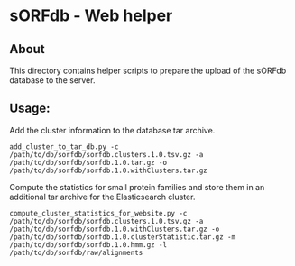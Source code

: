 # sORFdb - Web helper

## About
This directory contains helper scripts to prepare the upload of the sORFdb database to the server.

## Usage:

Add the cluster information to the database tar archive.
```commandline
add_cluster_to_tar_db.py -c /path/to/db/sorfdb/sorfdb.clusters.1.0.tsv.gz -a /path/to/db/sorfdb/sorfdb.1.0.tar.gz -o /path/to/db/sorfdb/sorfdb.1.0.withClusters.tar.gz 
```

Compute the statistics for small protein families and store them in an additional tar archive for the Elasticsearch cluster.
```commandline
compute_cluster_statistics_for_website.py -c /path/to/db/sorfdb/sorfdb.clusters.1.0.tsv.gz -a /path/to/db/sorfdb/sorfdb.1.0.withClusters.tar.gz -o /path/to/db/sorfdb/sorfdb.1.0.clusterStatistic.tar.gz -m /path/to/db/sorfdb/sorfdb.1.0.hmm.gz -l /path/to/db/sorfdb/raw/alignments 
```
